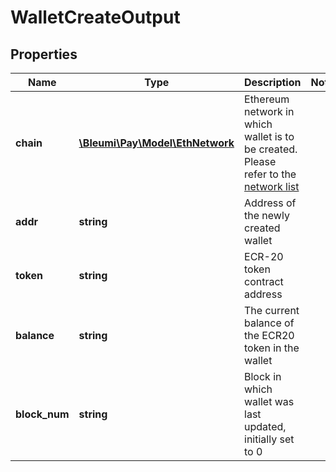 # WalletCreateOutput

## Properties
Name | Type | Description | Notes
------------ | ------------- | ------------- | -------------
**chain** | [**\Bleumi\Pay\Model\EthNetwork**](EthNetwork.md) | Ethereum network in which wallet is to be created. Please refer to the [network list](https://pay.bleumi.com/docs/#supported-ethereum-networks) | 
**addr** | **string** | Address of the newly created wallet |
**token** | **string** | ECR-20 token contract address |
**balance** | **string** | The current balance of the ECR20 token in the wallet |
**block_num** | **string** | Block in which wallet was last updated, initially set to 0 |
